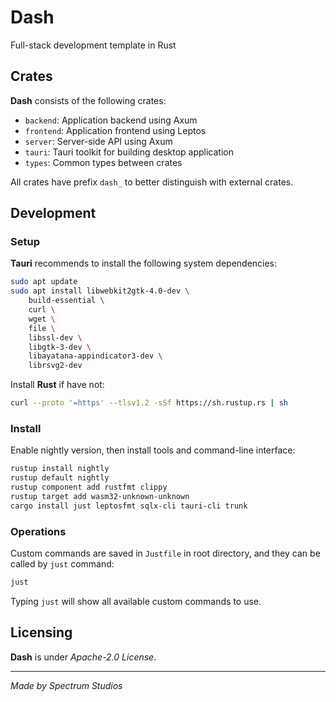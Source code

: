 # Dash

Full-stack development template in Rust

## Crates

**Dash** consists of the following crates:

- `backend`: Application backend using Axum
- `frontend`: Application frontend using Leptos
- `server`: Server-side API using Axum
- `tauri`: Tauri toolkit for building desktop application
- `types`: Common types between crates

All crates have prefix `dash_` to better distinguish with external crates.

## Development

### Setup

**Tauri** recommends to install the following system dependencies:

```sh
sudo apt update
sudo apt install libwebkit2gtk-4.0-dev \
    build-essential \
    curl \
    wget \
    file \
    libssl-dev \
    libgtk-3-dev \
    libayatana-appindicator3-dev \
    librsvg2-dev
```

Install **Rust** if have not:

```sh
curl --proto '=https' --tlsv1.2 -sSf https://sh.rustup.rs | sh
```

### Install

Enable nightly version, then install tools and command-line interface:

```sh
rustup install nightly
rustup default nightly
rustup component add rustfmt clippy
rustup target add wasm32-unknown-unknown
cargo install just leptosfmt sqlx-cli tauri-cli trunk
```

### Operations

Custom commands are saved in `Justfile` in root directory, and they can be called by `just` command:

```sh
just
```

Typing `just` will show all available custom commands to use.

## Licensing

**Dash** is under _Apache-2.0 License_.

---

_Made by Spectrum Studios_
